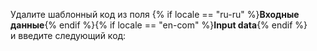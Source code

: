 
Удалите шаблонный код из поля {% if locale == "ru-ru" %}**Входные данные**{% endif %}{% if locale == "en-com" %}**Input data**{% endif %} и введите следующий код:
